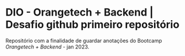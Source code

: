 # DIO - Orangetech + Backend | Desafio github primeiro repositório 

Repositório com a finalidade de guardar anotações do Bootcamp *Orangetech + Backend* - jan 2023.